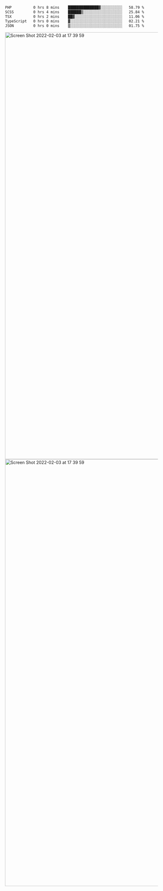 <!--START_SECTION:waka-->

```txt
PHP          0 hrs 8 mins    ██████████████▓░░░░░░░░░░   58.79 %
SCSS         0 hrs 4 mins    ██████▒░░░░░░░░░░░░░░░░░░   25.84 %
TSX          0 hrs 2 mins    ██▓░░░░░░░░░░░░░░░░░░░░░░   11.06 %
TypeScript   0 hrs 0 mins    ▓░░░░░░░░░░░░░░░░░░░░░░░░   02.21 %
JSON         0 hrs 0 mins    ▒░░░░░░░░░░░░░░░░░░░░░░░░   01.75 %
```

<!--END_SECTION:waka-->

<img width="1400" alt="Screen Shot 2022-02-03 at 17 39 59" src="https://user-images.githubusercontent.com/45716542/152387304-f2b60485-53a6-4f4b-a818-5cefb1b0c0ae.png">
<img width="1400" alt="Screen Shot 2022-02-03 at 17 39 59" src="https://user-images.githubusercontent.com/45716542/152387273-ea5cdf21-2a45-44da-8bef-00c1763b1d42.png">
